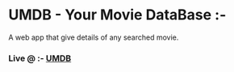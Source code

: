 # UMDB - Your Movie DataBase :-
A web app that give details of any searched movie.

### Live @ :-  [UMDB](https://Tr4ce007.github.io/UMDB-Your-Movie-DataBase)
